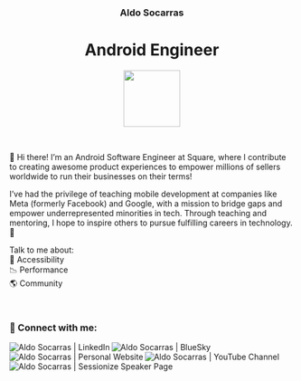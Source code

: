 <h3 align="center">Aldo Socarras</h3>
<h1 align="center">Android Engineer</h1>

<p align="center"><img src="https://source.android.com/static/docs/setup/images/Android_symbol_green_RGB.png" width="100px"></p>

<br>

<p>
👋 Hi there! I’m an Android Software Engineer at Square, where I contribute to creating awesome product experiences to empower millions of sellers worldwide to run their businesses on their terms!

I’ve had the privilege of teaching mobile development at companies like Meta (formerly Facebook) and Google, with a mission to bridge gaps and empower underrepresented minorities in tech. Through teaching and mentoring, I hope to inspire others to pursue fulfilling careers in technology. 🌟

Talk to me about:<br>
📱 Accessibility<br>
📉 Performance<br>
🌎 Community
</p>

<br>

### 🔗 Connect with me:

[<img align="left" alt="Aldo Socarras | LinkedIn" src="https://img.shields.io/badge/LinkedIn-0077B5?style=for-the-badge&logo=linkedin&logoColor=white" />][linkedin]
[<img align="left" alt="Aldo Socarras | BlueSky" src="https://img.shields.io/badge/BlueSky-1DA1F2?style=for-the-badge&logo=bluesky&logoColor=white" />][bluesky]
[<img align="left" alt="Aldo Socarras | Personal Website" src="https://img.shields.io/badge/Website-4285F4?style=for-the-badge&logo=GoogleChrome&logoColor=white" />][website]
[<img align="left" alt="Aldo Socarras | YouTube Channel" src="https://img.shields.io/badge/YouTube-%23FF0000.svg?style=for-the-badge&logo=YouTube&logoColor=white" />][youtube]
[<img align="left" alt="Aldo Socarras | Sessionize Speaker Page" src="https://img.shields.io/badge/Sessionize-1BB394.svg?style=for-the-badge&logo=Sessionize&logoColor=white" />][sessionize]

<br><br>

<br>

[bluesky]: https://bsky.app/profile/driuft.com
[linkedin]: https://www.linkedin.com/in/airsocarras/
[website]: https://bento.me/driuft
[youtube]: https://www.youtube.com/channel/UCAyz6fivEhmhvNvL8TU4sFQ
[sessionize]: https://sessionize.com/driuft/
